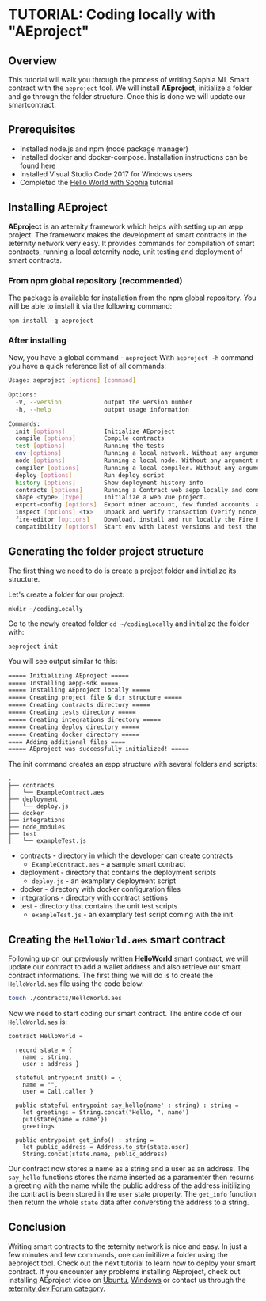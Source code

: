# TUTORIAL: Coding locally with "AEproject"
## Overview
This tutorial will walk you through the process of writing Sophia ML Smart contract with the ```aeproject``` tool. We will install **AEproject**, initialize a folder and go through the folder structure. Once this is done we will update our smartcontract.

## Prerequisites
- Installed node.js and npm (node package manager)
- Installed docker and docker-compose. Installation instructions can be found [here](https://docs.docker.com/compose/install/)
- Installed Visual Studio Code 2017 for Windows users
- Completed the [Hello World with Sophia](../hello-world-with-sophia/README.md) tutorial

## Installing AEproject
**AEproject** is an æternity framework which helps with setting up an æpp project. The framework makes the development of smart contracts in the æternity network very easy. It provides commands for compilation of smart contracts, running a local æternity node, unit testing and deployment of smart contracts.

### From npm global repository (recommended)

The package is available for installation from the npm global repository. You will be able to install it via the following command:
```
npm install -g aeproject
```

### After installing
Now, you have a global command - ```aeproject```
With ```aeproject -h``` command you have a quick reference list of all commands:

```bash
Usage: aeproject [options] [command]

Options:
  -V, --version            output the version number
  -h, --help               output usage information

Commands:
  init [options]           Initialize AEproject
  compile [options]        Compile contracts
  test [options]           Running the tests
  env [options]            Running a local network. Without any argument node will be run with --start argument
  node [options]           Running a local node. Without any argument node will be run with --start argument
  compiler [options]       Running a local compiler. Without any arguments compiler will be run with --start argument
  deploy [options]         Run deploy script
  history [options]        Show deployment history info
  contracts [options]      Running a Contract web aepp locally and connect it to the spawned aeproject node.
  shape <type> [type]      Initialize a web Vue project.
  export-config [options]  Export miner account, few funded accounts  and default node configuration.
  inspect [options] <tx>   Unpack and verify transaction (verify nonce, ttl, fee, account balance)
  fire-editor [options]    Download, install and run locally the Fire Editor
  compatibility [options]  Start env with latest versions and test the current project for compatibility
```

## Generating the folder project structure
The first thing we need to do is create a project folder and initialize its structure.

Let's create a folder for our project:
```
mkdir ~/codingLocally
```

Go to the newly created folder ```cd ~/codingLocally``` and initialize the folder with:
```
aeproject init
```

You will see output similar to this:
```bash
===== Initializing AEproject =====
===== Installing aepp-sdk =====
===== Installing AEproject locally =====
===== Creating project file & dir structure =====
===== Creating contracts directory =====
===== Creating tests directory =====
===== Creating integrations directory =====
===== Creating deploy directory =====
===== Creating docker directory =====
==== Adding additional files ====
===== AEproject was successfully initialized! =====
```

The init command creates an æpp structure with several folders and scripts:
```
.
├── contracts
│   └── ExampleContract.aes
├── deployment
│   └── deploy.js
├── docker
├── integrations
├── node_modules
├── test
│   └── exampleTest.js
```

- contracts - directory in which the developer can create contracts
   - `ExampleContract.aes` -  a sample smart contract
- deployment - directory that contains the deployment scripts
   - `deploy.js` - an examplary deployment script
- docker - directory with docker configuration files
- integrations - directory with contract settions
- test - directory that contains the unit test scripts
    - `exampleTest.js` - an examplary test script coming with the init

## Creating the ```HelloWorld.aes``` smart contract
Following up on our previously written **HelloWorld** smart contract, we will update our contract to add a wallet address and also retrieve our smart contract informations. The first thing we will do is to create the `HelloWorld.aes` file using the code below:
```bash
touch ./contracts/HelloWorld.aes
```
Now we need to start coding our smart contract. The entire code of our ```HelloWorld.aes``` is:
```aes
contract HelloWorld =

  record state = { 
    name : string,
    user : address }

  stateful entrypoint init() = { 
    name = "",
    user = Call.caller }

  public stateful entrypoint say_hello(name' : string) : string = 
    let greetings = String.concat("Hello, ", name')
    put(state{name = name'})
    greetings

  public entrypoint get_info() : string =
    let public_address = Address.to_str(state.user) 
    String.concat(state.name, public_address)
```
Our contract now stores a name as a string and a user as an address. The ```say_hello``` functions stores the name inserted as a paramenter then resurns a greeting with the name while the public address of the address initilizing the contract is been stored in the `user` state property. The ```get_info``` function then return the whole `state` data after conversting the address to a string.

## Conclusion
Writing smart contracts to the æternity network is nice and easy. In just a few minutes and few commands, one can initilize a folder using the aeproject tool. Check out the next tutorial to learn how to deploy your smart contract. If you encounter any problems installing AEproject, check out installing AEproject video on [Ubuntu](https://youtu.be/7MwTuo70g5w), [Windows](https://youtu.be/ELE24MDuGC8) or contact us through the [æternity dev Forum category](https://forum.aeternity.com/c/development).
